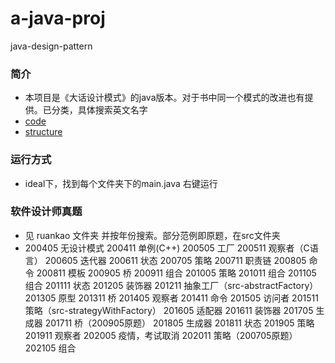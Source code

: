 # a-java-proj
java-design-pattern

### 简介
- 本项目是《大话设计模式》的java版本。对于书中同一个模式的改进也有提供。已分类，具体搜索英文名字
- [code](https://github.com/TonChen/JavaCodeAcc)
- [structure](https://refactoringguru.cn/design-patterns)
### 运行方式
- ideal下，找到每个文件夹下的main.java 右键运行
###  软件设计师真题
- 见 ruankao 文件夹 并按年份搜索。部分范例即原题，在src文件夹
- 200405  无设计模式   200411 单例(C++)
  200505  工厂   200511 观察者（C语言）
  200605  迭代器   200611 状态
  200705  策略   200711 职责链
  200805  命令   200811 模板
  200905  桥    200911 组合
  201005  策略   201011 组合
  201105  组合   201111 状态
  201205  装饰器 201211 抽象工厂（src-abstractFactory）
  201305  原型   201311 桥
  201405  观察者 201411 命令
  201505  访问者 201511 策略（src-strategyWithFactory）
  201605  适配器 201611 装饰器
  201705  生成器 201711 桥（200905原题）
  201805  生成器 201811 状态
  201905  策略   201911 观察者
  202005  疫情，考试取消   202011 策略（200705原题）
  202105  组合  